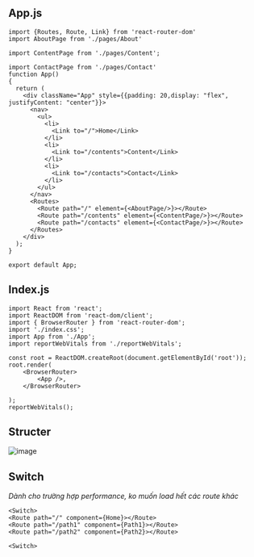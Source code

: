 ## App.js
```
import {Routes, Route, Link} from 'react-router-dom'
import AboutPage from './pages/About'

import ContentPage from './pages/Content';

import ContactPage from './pages/Contact'
function App() 
{
  return (
    <div className="App" style={{padding: 20,display: "flex", justifyContent: "center"}}>
      <nav>
        <ul>
          <li>
            <Link to="/">Home</Link>
          </li>
          <li>
            <Link to="/contents">Content</Link>
          </li>
          <li>
            <Link to="/contacts">Contact</Link>
          </li>
        </ul>
      </nav>
      <Routes>
        <Route path="/" element={<AboutPage/>}></Route>
        <Route path="/contents" element={<ContentPage/>}></Route>
        <Route path="/contacts" element={<ContactPage/>}></Route>
      </Routes>
    </div>
  );
}

export default App;

```

## Index.js
```
import React from 'react';
import ReactDOM from 'react-dom/client';
import { BrowserRouter } from 'react-router-dom';
import './index.css';
import App from './App';
import reportWebVitals from './reportWebVitals';

const root = ReactDOM.createRoot(document.getElementById('root'));
root.render(
    <BrowserRouter>
        <App />,
    </BrowserRouter>

);
reportWebVitals();

```

## Structer

![image](https://user-images.githubusercontent.com/59383987/175840997-f2b32223-b2a3-4148-90eb-ee01f73f3a76.png)

## Switch
*Dành cho trường hợp performance, ko muốn load hết các route khác*
```
<Switch>
<Route path="/" component={Home}></Route>
<Route path="/path1" component={Path1}></Route>
<Route path="/path2" component={Path2}></Route>

<Switch>
```
